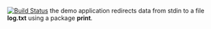[![Build Status](https://travis-ci.org/kit10000000/lab10.svg?branch=master)](https://travis-ci.org/kit10000000/lab10)
the demo application redirects data from stdin to a file **log.txt** using a package **print**.

